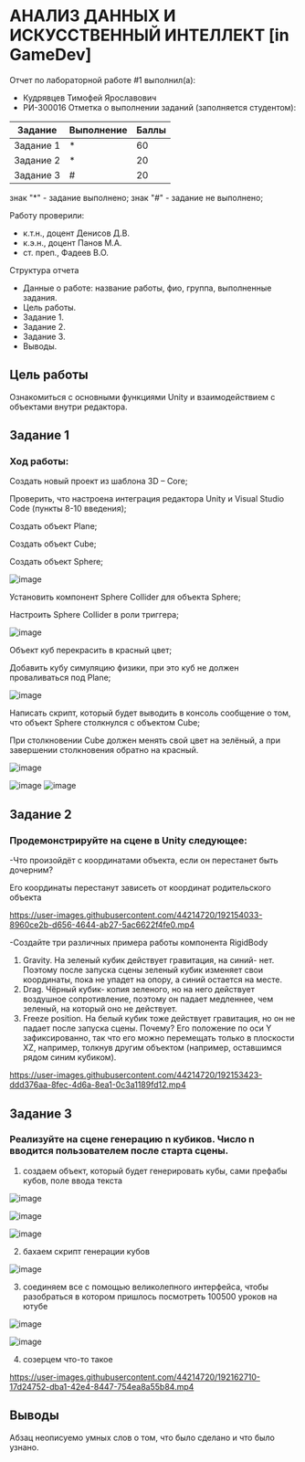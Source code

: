 # АНАЛИЗ ДАННЫХ И ИСКУССТВЕННЫЙ ИНТЕЛЛЕКТ [in GameDev]
Отчет по лабораторной работе #1 выполнил(а):
- Кудрявцев Тимофей Ярославович
- РИ-300016
Отметка о выполнении заданий (заполняется студентом):

| Задание | Выполнение | Баллы |
| ------ | ------ | ------ |
| Задание 1 | * | 60 |
| Задание 2 | * | 20 |
| Задание 3 | # | 20 |

знак "*" - задание выполнено; знак "#" - задание не выполнено;

Работу проверили:
- к.т.н., доцент Денисов Д.В.
- к.э.н., доцент Панов М.А.
- ст. преп., Фадеев В.О.

Структура отчета

- Данные о работе: название работы, фио, группа, выполненные задания.
- Цель работы.
- Задание 1.
- Задание 2.
- Задание 3.
- Выводы.

## Цель работы
Ознакомиться с основными функциями Unity и взаимодействием с объектами внутри редактора.

## Задание 1
### Ход работы:

Создать новый проект из шаблона 3D – Core;

Проверить, что настроена интеграция редактора Unity и Visual Studio Code (пункты 8-10 введения);

Создать объект Plane;

Создать объект Cube;

Создать объект Sphere;

![image](https://user-images.githubusercontent.com/44214720/192141316-9fea1ebb-f766-4763-86aa-d5cc37af05c1.png)

Установить компонент Sphere Collider для объекта Sphere;

Настроить Sphere Collider в роли триггера;

![image](https://user-images.githubusercontent.com/44214720/192141391-d37f20f5-bca2-4cae-80bb-85a3446124a7.png)

Объект куб перекрасить в красный цвет;

Добавить кубу симуляцию физики, при это куб не должен проваливаться под Plane;

![image](https://user-images.githubusercontent.com/44214720/192141416-643bcb7d-603f-4e31-8872-bf939aff5b01.png)

Написать скрипт, который будет выводить в консоль сообщение о том, что объект Sphere столкнулся с объектом Cube;

При столкновении Cube должен менять свой цвет на зелёный, а при завершении столкновения обратно на красный.

![image](https://user-images.githubusercontent.com/44214720/192149477-585ffea8-1136-468c-9bf4-5f670d6414b2.png)

![image](https://user-images.githubusercontent.com/44214720/192141461-6b9c34de-7c2e-464e-b31d-bf1aad471f0c.png)
![image](https://user-images.githubusercontent.com/44214720/192141471-596f8ee5-6c83-4e1d-a2b0-02abd56d1164.png)


## Задание 2
### Продемонстрируйте на сцене в Unity следующее:
-Что произойдёт с координатами объекта, если он перестанет быть дочерним?

Его координаты перестанут зависеть от координат родительского объекта

https://user-images.githubusercontent.com/44214720/192154033-8960ce2b-d656-4644-ab27-5ac6622f4fe0.mp4

-Создайте три различных примера работы компонента RigidBody

1) Gravity. На зеленый кубик действует гравитация, на синий- нет. Поэтому после запуска сцены зеленый кубик изменяет свои координаты, пока не упадет на опору, а синий остается на месте.
2) Drag. Чёрный кубик- копия зеленого, но на него действует воздушное сопротивление, поэтому он падает медленнее, чем зеленый, на который оно не действует.
3) Freeze position. На белый кубик тоже действует гравитация, но он не падает после запуска сцены. Почему? Его положение по оси Y зафиксированно, так что его можно перемещать только в плоскости XZ, например, толкнув другим объектом (например, оставшимся рядом синим кубиком).


https://user-images.githubusercontent.com/44214720/192153423-ddd376aa-8fec-4d6a-8ea1-0c3a1189fd12.mp4


## Задание 3
### Реализуйте на сцене генерацию n кубиков. Число n вводится пользователем после старта сцены.

1) создаем объект, который будет генерировать кубы, сами префабы кубов, поле ввода текста

![image](https://user-images.githubusercontent.com/44214720/192162138-799b417e-d2f9-4f86-877a-bc42fdb728d6.png)

![image](https://user-images.githubusercontent.com/44214720/192162166-2441e7a1-419e-4f7f-830b-2743b655c991.png)

![image](https://user-images.githubusercontent.com/44214720/192162196-e1bb37bc-8e1c-42b7-9b71-743f0537158f.png)

2) бахаем скрипт генерации кубов

![image](https://user-images.githubusercontent.com/44214720/192162265-1671fffe-d3e7-43a7-b63a-d68f8673795e.png)

3) соединяем все с помощью великолепного интерфейса, чтобы разобраться в котором пришлось посмотреть 100500 уроков на ютубе

![image](https://user-images.githubusercontent.com/44214720/192162335-e541c11c-4a24-4a0c-a1c2-d3c43145ea7a.png)

![image](https://user-images.githubusercontent.com/44214720/192162358-78ce460e-b23b-4a7e-bc53-60fc3f58a6c7.png)

4) созерцем что-то такое

https://user-images.githubusercontent.com/44214720/192162710-17d24752-dba1-42e4-8447-754ea8a55b84.mp4



## Выводы

Абзац неописуемо умных слов о том, что было сделано и что было узнано.
